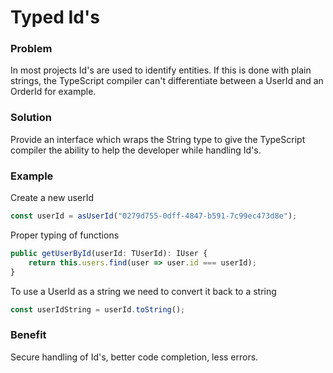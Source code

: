 # Typed Id's

### Problem
In most projects Id's are used to identify entities. If this is done with plain strings, the TypeScript compiler can't differentiate between a UserId and an OrderId for example.

### Solution
Provide an interface which wraps the String type to give the TypeScript compiler the ability to help the developer while handling Id's.

### Example

Create a new userId
```typescript
const userId = asUserId("0279d755-0dff-4847-b591-7c99ec473d8e");
```
Proper typing of functions
```typescript
public getUserById(userId: TUserId): IUser {
    return this.users.find(user => user.id === userId);
}
```

To use a UserId as a string we need to convert it back to a string
```typescript
const userIdString = userId.toString();
```

### Benefit
Secure handling of Id's, better code completion, less errors.
